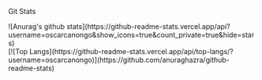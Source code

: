 Git Stats

<div>
  ![Anurag's github stats](https://github-readme-stats.vercel.app/api?username=oscarcanongo&show_icons=true&count_private=true&hide=stars)
</div>
<div>
  [![Top Langs](https://github-readme-stats.vercel.app/api/top-langs/?username=oscarcanongo)](https://github.com/anuraghazra/github-readme-stats)
</div>
<!--
**OscarCanongo/oscarcanongo** is a ✨ _special_ ✨ repository because its `README.md` (this file) appears on your GitHub profile.

Here are some ideas to get you started:

- 🔭 I’m currently working on ...
- 🌱 I’m currently learning ...
- 👯 I’m looking to collaborate on ...
- 🤔 I’m looking for help with ...
- 💬 Ask me about ...
- 📫 How to reach me: ...
- 😄 Pronouns: ...
- ⚡ Fun fact: ...
-->
